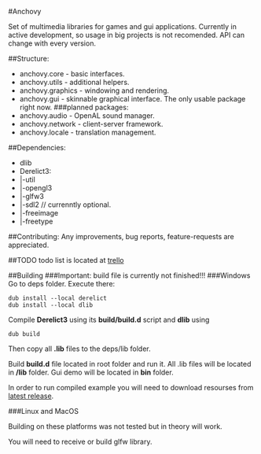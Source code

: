 #Anchovy

Set of multimedia libraries for games and gui applications.
Currently in active development, so usage in big projects is not recomended.
API can change with every version.

##Structure:
* anchovy.core - basic interfaces.
* anchovy.utils - additional helpers.
* anchovy.graphics - windowing and rendering. 
* anchovy.gui - skinnable graphical interface. The only usable package right now.
###planned packages:
* anchovy.audio - OpenAL sound manager.
* anchovy.network - client-server framework.
* anchovy.locale - translation management.

##Dependencies:
* dlib
* Derelict3:
* |-util
* |-opengl3
* |-glfw3
* |-sdl2 // currenntly optional.
* |-freeimage
* |-freetype

##Contributing:
Any improvements, bug reports, feature-requests are appreciated.

##TODO
todo list is located at [trello](https://trello.com/board/anchovy/51c5d5e99f73cd373e00105a)

##Building
###Important: build file is currently not finished!!!
###Windows
Go to deps folder.
Execute there:

	dub install --local derelict
	dub install --local dlib

Compile __Derelict3__ using its __build/build.d__ script and __dlib__ using

	dub build

Then copy all __.lib__ files to the deps/lib folder.

Build __build.d__ file located in root folder and run it. All .lib files will be located in __/lib__ folder. Gui demo will be located in __bin__ folder.

In order to run compiled example you will need to download resourses from [latest release](https://github.com/MrSmith33/anchovy/releases).

###Linux and MacOS

Building on these platforms was not tested but in theory will work.

You will need to receive or build glfw library.